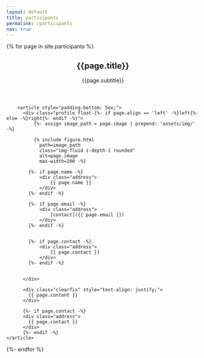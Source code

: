 ```yaml
---
layout: default
title: participants
permalink: /participants
nav: true
---
```


{% for page in site.participants %}
  <div class="post">
        <header class="post-header">
          <h2 class="post-title">{{page.title}}</h2>
		  <p>{{page.subtitle}}</p>
        </header>



        <article style="padding-bottom: 5ex;">
          <div class="profile float-{%- if page.align == 'left' -%}left{%- else -%}right{%- endif -%}">
              {%- assign image_path = page.image | prepend: 'assets/img/' -%}

              {% include figure.html
                path=image_path
                class="img-fluid z-depth-1 rounded"
                alt=page.image
                max-width=200 -%}

            {%- if page.name -%}
                <div class="address">
                    {{ page.name }}
                </div>
            {%- endif -%}

            {%- if page.email -%}
                <div class="address">
                    [contact]({{ page.email }})
                </div>
            {%- endif -%}

            
            {%- if page.contact -%}
                <div class="address">
                    {{ page.contact }}
                </div>
            {%- endif -%}


          </div>

          <div class="clearfix" style="text-align: justify;">
            {{ page.content }}
          </div>

          {%- if page.contact -%}
          <div class="address">
            {{ page.contact }}
          </div>
          {%- endif -%}
	</article>
</div>
{%- endfor %}

